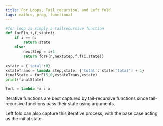 ```yaml
---
title: For Loops, Tail recursion, and Left fold
tags: mathcs, prog, functional
---
```



``` python
#for loop is simply a tailrecursive function
def forF(n,i,f,state):
    if i == n:
        return state
    else:
        nextStep = i+1
        return forF(n,nextStep,f,f(i,state))

xstate = {'total':0}
xstateTrans = lambda step,state: {'total': state['total'] + 1}
finalState = forF(5,0,xstateTrans,xstate)
print(finalState)

forL = lambda *x : x
```
Iterative functions are best captured by tail-recursive functions since tail-recursive functions pass their state using arguments.

Left fold can also capture this iterative process, with the base case acting as the initial state.